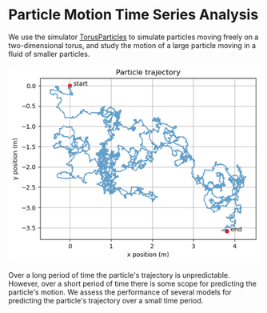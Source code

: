 # Particle Motion Time Series Analysis

We use the simulator [TorusParticles](https://github.com/michaelhallam123/TorusParticles) to simulate particles moving freely on a two-dimensional torus, and study the motion of a large particle moving in a fluid of smaller particles.

![image](images/path.png)

Over a long period of time the particle's trajectory is unpredictable. However, over a short period of time there is some scope for predicting the particle's motion. We assess the performance of several models for predicting the particle's trajectory over a small time period.